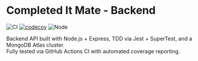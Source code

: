 # Completed It Mate - Backend

![CI](https://github.com/jbhall4291/completed-it-mate-be/actions/workflows/backend.yml/badge.svg?branch=main)
[![codecov](https://codecov.io/gh/jbhall4291/completed-it-mate-be/branch/main/graph/badge.svg)](https://codecov.io/gh/jbhall4291/completed-it-mate-be)
![Node](https://img.shields.io/badge/node-%E2%89%A522-339933)

Backend API built with Node.js + Express, TDD via Jest + SuperTest, and a MongoDB Atlas cluster.  
Fully tested via GitHub Actions CI with automated coverage reporting.
